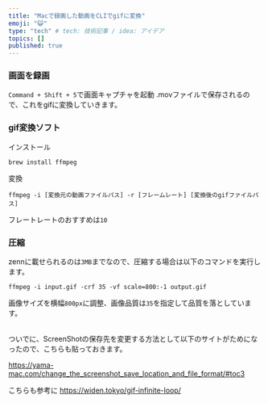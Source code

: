 ```yaml
---
title: "Macで録画した動画をCLIでgifに変換"
emoji: "😺"
type: "tech" # tech: 技術記事 / idea: アイデア
topics: []
published: true
---
```

### 画面を録画

`Command + Shift + 5`で画面キャプチャを起動
.movファイルで保存されるので、これをgifに変換していきます。
### gif変換ソフト

インストール
```
brew install ffmpeg
```
変換
```
ffmpeg -i [変換元の動画ファイルパス] -r [フレームレート] [変換後のgifファイルパス]
```
フレートレートのおすすめは`10`

### 圧縮

zennに載せられるのは`3MB`までなので、圧縮する場合は以下のコマンドを実行します。

```
ffmpeg -i input.gif -crf 35 -vf scale=800:-1 output.gif
```
画像サイズを横幅`800px`に調整、画像品質は`35`を指定して品質を落としています。

<br>
ついでに、ScreenShotの保存先を変更する方法として以下のサイトがためになったので、こちらも貼っておきます。

https://yama-mac.com/change_the_screenshot_save_location_and_file_format/#toc3

こちらも参考に
https://widen.tokyo/gif-infinite-loop/



